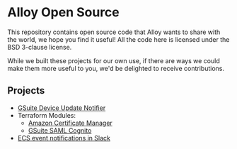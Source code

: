 # Alloy Open Source

This repository contains open source code that Alloy wants to share with the
world, we hope you find it useful! All the code here is licensed under the BSD
3-clause license.

While we built these projects for our own use, if there are ways we could make
them more useful to you, we'd be delighted to receive contributions.

## Projects

- [GSuite Device Update Notifier](gsuite-device-update-notifier/README.md)
- Terraform Modules:
  - [Amazon Certificate Manager](terraform-modules/acm/README.md)
  - [GSuite SAML Cognito](terraform-modules/gsuite-saml-cognito/README.md)
- [ECS event notifications in Slack](lambdas/ecs-events-to-slack/README.md)
